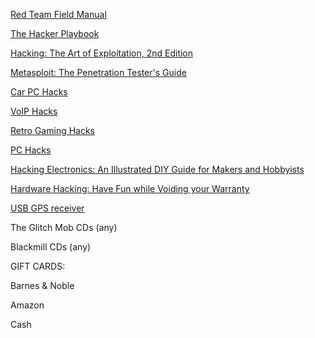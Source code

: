 [Red Team Field Manual](http://www.amazon.com/Rtfm-Red-Team-Field-Manual/dp/1494295504/)

[The Hacker Playbook](http://www.amazon.com/Hacker-Playbook-Practical-Penetration-Testing-ebook/dp/B00J5S9OPU/)

[Hacking: The Art of Exploitation, 2nd Edition](http://www.amazon.com/Hacking-Art-Exploitation-Jon-Erickson/dp/1593271441/)

[Metasploit: The Penetration Tester's Guide](http://www.amazon.com/Metasploit-Penetration-Testers-David-Kennedy-ebook/dp/B005EI84KQ/)

[Car PC Hacks](http://www.amazon.com/Car-PC-Hacks-Tools-Geeking-ebook/dp/B002QX4406/)

[VoIP Hacks](http://www.amazon.com/VoIP-Hacks-Tools-Internet-Telephony-ebook/dp/B002SR2QJG/)

[Retro Gaming Hacks](http://www.amazon.com/Retro-Gaming-Hacks-Playing-Classics-ebook/dp/B004LRPB84/)

[PC Hacks](http://www.amazon.com/PC-Hacks-Industrial-Strength-Tips-Tools-ebook/dp/B0043EWVHY/)

[Hacking Electronics: An Illustrated DIY Guide for Makers and Hobbyists](http://www.amazon.com/Hacking-Electronics-Illustrated-Makers-Hobbyists-ebook/dp/B00BPO76XE/)

[Hardware Hacking: Have Fun while Voiding your Warranty](http://www.amazon.com/Hardware-Hacking-while-Voiding-Warranty-ebook/dp/B001UN2WDY/)



[USB GPS receiver](http://www.amazon.com/GlobalSat-BU-353-USB-GPS-Receiver/dp/B000PKX2KA)



The Glitch Mob CDs (any)

Blackmill CDs (any)



GIFT CARDS:

Barnes & Noble

Amazon

Cash